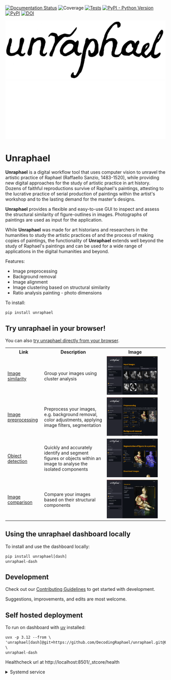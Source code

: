 [![Documentation Status](https://readthedocs.org/projects/unraphael/badge/?version=latest)](https://unraphael.readthedocs.io/en/latest/?badge=latest)
![Coverage](https://gist.githubusercontent.com/stefsmeets/808729a4ba7f123f650e32c499e143a4/raw/covbadge.svg)
[![Tests](https://github.com/DecodingRaphael/unraphael/actions/workflows/tests.yaml/badge.svg)](https://github.com/DecodingRaphael/unraphael/actions/workflows/tests.yaml)
[![PyPI - Python Version](https://img.shields.io/pypi/pyversions/unraphael)](https://pypi.org/project/unraphael/)
[![PyPI](https://img.shields.io/pypi/v/unraphael.svg?style=flat)](https://pypi.org/project/unraphael/)
[![DOI](https://zenodo.org/badge/DOI/10.5281/zenodo.11192044.svg)](https://doi.org/10.5281/zenodo.11192044)

![Unraphael banner](https://raw.githubusercontent.com/DecodingRaphael/unraphael/main/src/unraphael/data/logo.png#gh-light-mode-only)
![Unraphael banner](https://raw.githubusercontent.com/DecodingRaphael/unraphael/main/src/unraphael/data/logo-dark.png#gh-dark-mode-only)

# Unraphael

**Unraphael** is a digital workflow tool that uses computer vision to unravel the artistic practice of Raphael (Raffaello Sanzio, 1483-1520), while providing new digital approaches for the study of artistic practice in art history. Dozens of faithful reproductions survive of Raphael's paintings, attesting to the lucrative practice of serial production of paintings within the artist's workshop and to the lasting demand for the master's designs.

**Unraphael** provides a flexible and easy-to-use GUI to inspect and assess the structural similarity of figure-outlines in images. Photographs of paintings are used as input for the application.

While **Unraphael** was made for art historians and researchers in the humanities to study the artistic practices of and the process of making copies of paintings, the functionality of **Unraphael** extends well beyond the study of Raphael's paintings and can be used for a wide range of applications in the digital humanities and beyond.

Features:
- Image preprocessing
- Background removal
- Image alignment
- Image clustering based on structural similarity
- Ratio analysis painting - photo dimensions

To install:

```console
pip install unraphael
```

## Try unraphael in your browser!

You can also [try unraphael directly from your browser](https://unraphael.streamlit.app/).

<table>
  <tr>
    <th>Link</th>
    <th>Description</th>
    <th>Image</th>
  </tr>
  <tr>
    <td><a href =https://unraphael.streamlit.app/image_similarity>Image similarity</a></td>
    <td>Group your images using cluster analysis</td>
    <td><img src="https://raw.githubusercontent.com/DecodingRaphael/unraphael/main/docs/_static/dash_image_sim.png" alt="Image similarity" width="90%"/></td>
  </tr>
  <tr>
    <td><a href =https://unraphael.streamlit.app/image_similarity>Image preprocessing</a></td>
    <td>Preprocess your images, e.g. background removal, color adjustments, applying image filters, segmentation</td>
    <td><img src="https://raw.githubusercontent.com/DecodingRaphael/unraphael/main/docs/_static/dash_preprocess.png" alt="Image preprocessing" width="90%"/></td>
  </tr>
  <tr>
    <td><a href =https://unraphael.streamlit.app/image_similarity>Object detection</a></td>
    <td>Quickly and accurately identify and segment figures or objects within an image to analyse the isolated components</td>
    <td><img src="https://raw.githubusercontent.com/DecodingRaphael/unraphael/main/docs/_static/dash_detect.png" alt="Object detection" width="90%"/></td>
  </tr>
  <tr>
    <td><a href =https://unraphael.streamlit.app/image_similarity>Image comparison</a></td>
    <td>Compare your images based on their structural components</td>
    <td><img src="https://raw.githubusercontent.com/DecodingRaphael/unraphael/main/docs/_static/dash_compare.png" alt="Image comparison" width="90%"/></td>
  </tr>
</table>

## Using the unraphael dashboard locally

To install and use the dashboard locally:

```console
pip install unraphael[dash]
unraphael-dash
```

## Development

Check out our [Contributing Guidelines](CONTRIBUTING.md#Getting-started-with-development) to get started with development.

Suggestions, improvements, and edits are most welcome.

## Self hosted deployment

To run on dashboard with [uv](https://docs.astral.sh/uv/) installed:

```shell
uvx -p 3.12 --from \
'unraphael[dash]@git+https://github.com/DecodingRaphael/unraphael.git@0.3' \
unraphael-dash
```

Healthcheck url at http://localhost:8501/_stcore/health

<details>
  <summary>Systemd service</summary>

To run unraphael as a service, you can create a systemd service file. This will allow you to start, stop, and restart unraphael using systemd.

1.  Create a service file for unraphael, for example `/etc/systemd/system/unraphael.service`:

```
[Unit]
Description=Unraphael dashboard
After=network.target

[Service]
User=youruser
WorkingDirectory=/home/youruser
ExecStart=/home/youruser/.local/bin/unraphael-dash
Restart=on-failure

[Install]
WantedBy=multi-user.target
```

Replace `youruser` with your actual username.  Also, make sure that the path to `unraphael-dash` is correct. You can find the correct path using `which unraphael-dash`.

2.  Enable the service:

```console
sudo systemctl enable unraphael.service
```

3.  Start the service:

```console
sudo systemctl start unraphael.service
```

4.  Check the status of the service:

```console
sudo systemctl status unraphael.service
```

5.  To stop the service:

```console
sudo systemctl stop unraphael.service
```

</details>
